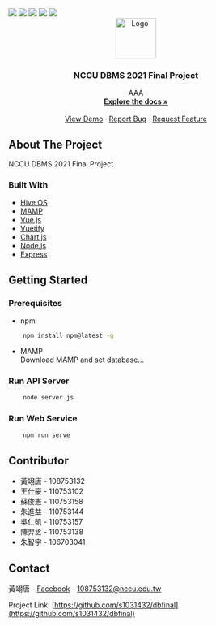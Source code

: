 <span id="top" style="text-align:center; margin:0 auto;">
    <img src="https://img.shields.io/github/issues/s1031432/dbfinal">
    <img src="https://img.shields.io/github/forks/s1031432/dbfinal">
    <img src="https://img.shields.io/github/stars/s1031432/dbfinal">
    <img src="https://img.shields.io/github/license/s1031432/dbfinal">
    <img src="https://img.shields.io/badge/Node.js-v12.16.2-brightgreen">
</span>




<!-- PROJECT LOGO -->
<br />
<div align="center">
  <a href="https://github.com/s1031432/dbfinal">
    <img src="https://i.imgur.com/RZlMpOs.png" alt="Logo" width="80" height="80">
  </a>

  <h3 align="center">NCCU DBMS 2021 Final Project</h3>

  <p align="center">
    AAA
    <br />
    <a href="https://github.com/s1031432/dbfinal"><strong>Explore the docs »</strong></a>
    <br />
    <br />
    <a href="http://140.119.164.151:8080">View Demo</a>
    ·
    <a href="https://fb.com/ty80517">Report Bug</a>
    ·
    <a href="mailto:108753132@nccu.edu.tw">Request Feature</a>
  </p>
</div>

<!-- ABOUT THE PROJECT -->
## About The Project

NCCU DBMS 2021 Final Project



### Built With

* [Hive OS](https://hiveos.farm/)
* [MAMP](https://www.mamp.info/en/windows/)
* [Vue.js](https://vuejs.org/)
* [Vuetify](https://vuetifyjs.com/en/)
* [Chart.js](https://www.chartjs.org/)
* [Node.js](https://nodejs.org/en/)
* [Express](https://expressjs.com/zh-tw/)



<!-- GETTING STARTED -->
## Getting Started

### Prerequisites

* npm
```sh
    npm install npm@latest -g
```
* MAMP<br>
    Download MAMP and set database...

### Run API Server
```sh
    node server.js
```

### Run Web Service
```sh
    npm run serve
```

<!-- CONTRIBUTOR -->
## Contributor

* 黃翊唐 - 108753132
* 王仕豪 - 110753102
* 蘇俊憲 - 110753158
* 朱進益 - 110753144
* 吳仁凱 - 110753157
* 陳羿丞 - 110753138
* 朱智宇 - 106703041

<!-- CONTACT -->
## Contact

黃翊唐 - [Facebook](https://fb.com/ty80517) - 108753132@nccu.edu.tw

Project Link: [https://github.com/s1031432/dbfinal](https://github.com/s1031432/dbfinal)
